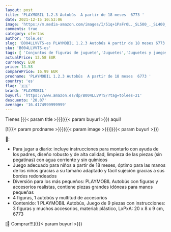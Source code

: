 ```yaml
---
layout: post
title: 'PLAYMOBIL 1.2.3 Autobús  A partir de 18 meses  6773 '
date: 2021-12-15 10:53:06
image: 'https://m.media-amazon.com/images/I/51q+1PaFr0L._SL500_._SL400_.jpg'
comments: true
category: ofertas
author: 'tole.es'
slug: 'B004LLVVTS-es PLAYMOBIL 1.2.3 Autobús A partir de 18 meses 6773'
sku: 'B004LLVVTS-es'
tags: [ 'Conjuntos de figuras de juguete','Juguetes','Juguetes y juegos','Muñecos y figuras','playmobil', ]
actualPrice: 13.58 EUR
currency: EUR
price: 13.58
comparePrice: 16.99 EUR
prodname: 'PLAYMOBIL 1.2.3 Autobús  A partir de 18 meses  6773 '
country: 'es'
flag: '🇪🇸'
brand: 'PLAYMOBIL'
buyurl: 'https://www.amazon.es/dp/B004LLVVTS/?tag=tolees-21'
descuento: '20.07'
average: '16.4174999999999'
---
```


Tienes [{{< param title >}}]({{< param buyurl >}}) aqui!

[![{{< param prodname >}}]({{< param image >}})]({{< param buyurl >}})

🔎:

- Para jugar a diario: incluye instrucciones para montarlo con ayuda de los padres, diseño robusto y de alta calidad, limpieza de las piezas (sin pegatinas) con agua corriente y sin químicos
- Juego adecuado para niños a partir de 18 meses, óptimo para las manos de los niños gracias a su tamaño adaptado y fácil sujeción gracias a sus bordes redondeados
- Diversión para los más pequeños: PLAYMOBIL Autobús con figuras y accesorios realistas, contiene piezas grandes idóneas para manos pequeñas
- 4 figuras, 1 autobús y multitud de accesorios
- Contenido: 1 PLAYMOBIL Autobús, Juego de 9 piezas con instrucciones: 3 figuras y muchos accesorios, material: plástico, LxPxA: 20 x 8 x 9 cm, 6773

[🛒 Comprar!!!]({{< param buyurl >}})
